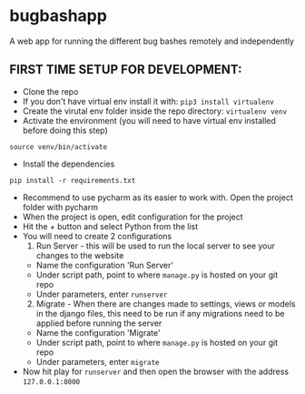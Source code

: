 # bugbashapp
A web app for running the different bug bashes remotely and independently

## FIRST TIME SETUP FOR DEVELOPMENT:
- Clone the repo
- If you don't have virtual env install it with:
  `pip3 install virtualenv`
- Create the virutal env folder inside the repo directory: 
  `virtualenv venv`
- Activate the environment (you will need to have virtual env installed before doing this step)

`source venv/bin/activate`

- Install the dependencies

`pip install -r requirements.txt`

- Recommend to use pycharm as its easier to work with. Open the project folder with pycharm
- When the project is open, edit configuration for the project
- Hit the + button and select Python from the list
- You will need to create 2 configurations
  1. Run Server - this will be used to run the local server to see your changes to the website
    - Name the configuration 'Run Server'
    - Under script path, point to where `manage.py` is hosted on your git repo
    - Under parameters, enter `runserver`
  2. Migrate - When there are changes made to settings, views or models in the django files, this need to be run if any migrations need to be applied before running the server
    - Name the configuration 'Migrate'
    - Under script path, point to where `manage.py` is hosted on your git repo
    - Under parameters, enter `migrate`
- Now hit play for `runserver` and then open the browser with the address `127.0.0.1:8000`
